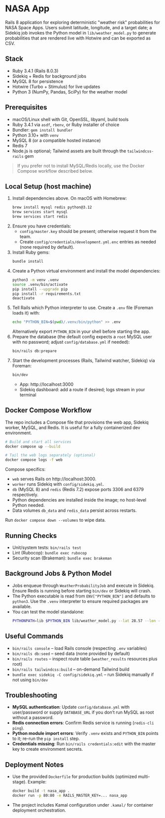 # NASA App

Rails 8 application for exploring deterministic "weather risk" probabilities for NASA Space Apps. Users submit latitude, longitude, and a target date; a Sidekiq job invokes the Python model in `lib/weather_model.py` to generate probabilities that are rendered live with Hotwire and can be exported as CSV.

## Stack
- Ruby 3.4.1 (Rails 8.0.3)
- Sidekiq + Redis for background jobs
- MySQL 8 for persistence
- Hotwire (Turbo + Stimulus) for live updates
- Python 3 (NumPy, Pandas, SciPy) for the weather model

## Prerequisites
- macOS/Linux shell with Git, OpenSSL, libyaml, build tools
- Ruby 3.4.1 via `asdf`, `rbenv`, or Ruby installer of choice
- Bundler: `gem install bundler`
- Python 3.10+ with `venv`
- MySQL 8 (or a compatible hosted instance)
- Redis 7
- Node.js is optional; Tailwind assets are built through the `tailwindcss-rails` gem

> If you prefer not to install MySQL/Redis locally, use the Docker Compose workflow described below.

## Local Setup (host machine)
1. Install dependencies above. On macOS with Homebrew:
   ```sh
   brew install mysql redis python@3.12
   brew services start mysql
   brew services start redis
   ```
2. Ensure you have credentials:
   - `config/master.key` should be present; otherwise request it from the team.
   - Create `config/credentials/development.yml.enc` entries as needed (none required by default).
3. Install Ruby gems:
   ```sh
   bundle install
   ```
4. Create a Python virtual environment and install the model dependencies:
   ```sh
   python3 -m venv .venv
   source .venv/bin/activate
   pip install --upgrade pip
   pip install -r requirements.txt
   deactivate
   ```
5. Tell Rails which Python interpreter to use. Create a `.env` file (Foreman loads it) with:
   ```sh
   echo "PYTHON_BIN=$(pwd)/.venv/bin/python" >> .env
   ```
   Alternatively export `PYTHON_BIN` in your shell before starting the app.
6. Prepare the database (the default config expects a `root` MySQL user with no password; adjust `config/database.yml` if needed):
   ```sh
   bin/rails db:prepare
   ```
7. Start the development processes (Rails, Tailwind watcher, Sidekiq) via Foreman:
   ```sh
   bin/dev
   ```
   - App: http://localhost:3000
   - Sidekiq dashboard: add a route if desired; logs stream in your terminal

## Docker Compose Workflow
The repo includes a Compose file that provisions the web app, Sidekiq worker, MySQL, and Redis. It is useful for a fully containerized dev environment.

```sh
# Build and start all services
docker compose up --build

# Tail the web logs separately (optional)
docker compose logs -f web
```

Compose specifics:
- `web` serves Rails on http://localhost:3000.
- `worker` runs Sidekiq with `config/sidekiq.yml`.
- `db` (MySQL 8) and `redis` (Redis 7.2) expose ports 3306 and 6379 respectively.
- Python dependencies are installed inside the image; no host-level Python needed.
- Data volumes `db_data` and `redis_data` persist across restarts.

Run `docker compose down --volumes` to wipe data.

## Running Checks
- Unit/system tests: `bin/rails test`
- Lint (Rubocop): `bundle exec rubocop`
- Security scan (Brakeman): `bundle exec brakeman`

## Background Jobs & Python Model
- Jobs enqueue through `WeatherProbabilityJob` and execute in Sidekiq. Ensure Redis is running before starting `bin/dev` or Sidekiq will crash.
- The Python executable is read from `ENV["PYTHON_BIN"]` and defaults to `python3`. Use the `.venv` interpreter to ensure required packages are available.
- You can test the model standalone:
  ```sh
  PYTHONPATH=lib $PYTHON_BIN lib/weather_model.py --lat 28.57 --lon -80.65 --day 42
  ```

## Useful Commands
- `bin/rails console` – load Rails console (respecting `.env` variables)
- `bin/rails db:seed` – seed data (none provided by default)
- `bin/rails routes` – inspect route table (`weather_results` resources plus root)
- `bin/rails tailwindcss:build` – on-demand Tailwind build
- `bundle exec sidekiq -C config/sidekiq.yml` – run Sidekiq manually if not using `bin/dev`

## Troubleshooting
- **MySQL authentication**: Update `config/database.yml` with user/password or supply `DATABASE_URL` if you don’t run MySQL as root without a password.
- **Redis connection errors**: Confirm Redis service is running (`redis-cli ping`).
- **Python module import errors**: Verify `.venv` exists and `PYTHON_BIN` points to it; re-run the `pip install` step.
- **Credentials missing**: Run `bin/rails credentials:edit` with the master key to create environment secrets.

## Deployment Notes
- Use the provided `Dockerfile` for production builds (optimized multi-stage). Example:
  ```sh
  docker build -t nasa_app .
  docker run -p 80:80 -e RAILS_MASTER_KEY=... nasa_app
  ```
- The project includes Kamal configuration under `.kamal/` for container deployment orchestration.
